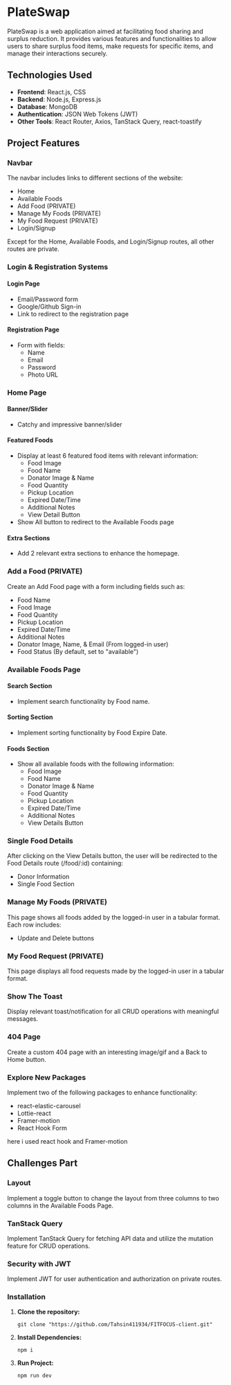 # PlateSwap

PlateSwap is a web application aimed at facilitating food sharing and surplus reduction. It provides various features and functionalities to allow users to share surplus food items, make requests for specific items, and manage their interactions securely.

## Technologies Used

- **Frontend**: React.js, CSS
- **Backend**: Node.js, Express.js
- **Database**: MongoDB
- **Authentication**: JSON Web Tokens (JWT)
- **Other Tools**: React Router, Axios, TanStack Query, react-toastify

## Project Features

### Navbar

The navbar includes links to different sections of the website:
- Home
- Available Foods
- Add Food (PRIVATE)
- Manage My Foods (PRIVATE)
- My Food Request (PRIVATE)
- Login/Signup

Except for the Home, Available Foods, and Login/Signup routes, all other routes are private.

### Login & Registration Systems

#### Login Page
- Email/Password form
- Google/Github Sign-in
- Link to redirect to the registration page

#### Registration Page
- Form with fields:
  - Name
  - Email
  - Password
  - Photo URL

### Home Page

#### Banner/Slider
- Catchy and impressive banner/slider

#### Featured Foods
- Display at least 6 featured food items with relevant information:
  - Food Image
  - Food Name
  - Donator Image & Name
  - Food Quantity
  - Pickup Location
  - Expired Date/Time
  - Additional Notes
  - View Detail Button
- Show All button to redirect to the Available Foods page

#### Extra Sections
- Add 2 relevant extra sections to enhance the homepage.

### Add a Food (PRIVATE)

Create an Add Food page with a form including fields such as:
- Food Name
- Food Image
- Food Quantity
- Pickup Location
- Expired Date/Time
- Additional Notes
- Donator Image, Name, & Email (From logged-in user)
- Food Status (By default, set to "available")

### Available Foods Page

#### Search Section
- Implement search functionality by Food name.

#### Sorting Section
- Implement sorting functionality by Food Expire Date.

#### Foods Section
- Show all available foods with the following information:
  - Food Image
  - Food Name
  - Donator Image & Name
  - Food Quantity
  - Pickup Location
  - Expired Date/Time
  - Additional Notes
  - View Details Button

### Single Food Details

After clicking on the View Details button, the user will be redirected to the Food Details route (/food/:id) containing:
- Donor Information
- Single Food Section

### Manage My Foods (PRIVATE)

This page shows all foods added by the logged-in user in a tabular format. Each row includes:
- Update and Delete buttons

### My Food Request (PRIVATE)

This page displays all food requests made by the logged-in user in a tabular format.

### Show The Toast

Display relevant toast/notification for all CRUD operations with meaningful messages.

### 404 Page

Create a custom 404 page with an interesting image/gif and a Back to Home button.

### Explore New Packages

Implement two of the following packages to enhance functionality:
- react-elastic-carousel
- Lottie-react
- Framer-motion
- React Hook Form

here i used react hook and Framer-motion
## Challenges Part

### Layout
Implement a toggle button to change the layout from three columns to two columns in the Available Foods Page.

### TanStack Query
Implement TanStack Query for fetching API data and utilize the mutation feature for CRUD operations.

### Security with JWT
Implement JWT for user authentication and authorization on private routes.
### Installation

1. **Clone the repository:**
  
       git clone "https://github.com/Tahsin411934/FITFOCUS-client.git"

2. **Install Dependencies:**
  
       npm i
2. **Run Project:**
  
       npm run dev

